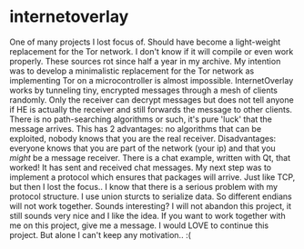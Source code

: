 # internetoverlay
One of many projects I lost focus of. 
Should have become a light-weight replacement for the Tor network.
I don't know if it will compile or even work properly. These sources rot since half a year in my archive.
My intention was to develop a minimalistic replacement for the Tor network as implementing Tor on a microcontroller is almost impossible.
InternetOverlay works by tunneling tiny, encrypted messages through a mesh of clients randomly. Only the receiver can decrypt messages but does not tell anyone if HE is actually the receiver and still forwards the message to other clients. 
There is no path-searching algorithms or such, it's pure 'luck' that the message arrives. This has 2 advantages: no algorithms that can be exploited, nobody knows that you are the real receiver. Disadvantages: everyone knows that you are part of the network (your ip) and that you *might* be a message receiver.
There is a chat example, written with Qt, that worked! It has sent and received chat messages. My next step was to implement a protocol which ensures that packages will arrive. Just like TCP, but then I lost the focus..
I know that there is a serious problem with my protocol structure. I use union sturcts to serialize data. So different endians will not work together.
Sounds interesting? I will not abandon this project, it still sounds very nice and I like the idea. If you want to work together with me on this project, give me a message. I would LOVE to continue this project. But alone I can't keep any motivation.. :(
